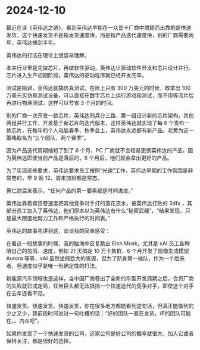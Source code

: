 # 2024-12-10

最近在读《英伟达之道》，看到英伟达早期在一众显卡厂商中脱颖而出靠的是快速发货，这个快速发货不是指发货速度快，而是指产品迭代速度快，别的厂商需要两年，英伟达搞到半年。

英伟达的打法在理论上很容易理解。

本来行业里是先做芯片，再做软件驱动，英伟达让驱动软件开发和芯片设计并行。芯片进入生产初期阶段，英伟达的驱动程序就已经开发完毕。

测试是瓶颈，英伟达就搞仿真测试，在账上只有 300 万美元的时候，敢拿出 100 万美元买仿真测试设备，可以直接在数字芯片上运行游戏和测试，而不用等流片后再进行物理测试，这样可以节省 3 个月的时间。

别的厂商一次开发一款芯片，英伟达则兵分三路，第一组设计新的芯片架构，其他两组并行工作，开发基于新芯片的迭代版本，这样英伟达就实现了每 6 个发布一款芯片，在每年的个人电脑春季、秋季会上，英伟达永远都有新产品。老黄为这一策略取名为“三个团队，两个赛季”。

因为产品迭代周期缩短了到了 6 个月，PC 厂商就不会轻易更换英伟达的产品，因为英伟达即使当前产品是落后的，6 个月后，他们就会拿出更好的产品。

为了实现这些要求，英伟达要求员工按照“光速”工作，英伟达早期的工作氛围是非常卷的，早 9 晚 12、周末加班都是常态。

黄仁勋后来表示，“任何产品的第一要素都是时间进度。”

英伟达靠着疯狂卷速度把其他竞争对手打的落花流水，被英伟达打败的 3dfx ，其部分员工加入了英伟达，他们原本以为英伟达有什么“秘密武器”，“结果发现，只是最大限度地努力工作和严格执行的时间表。”

英伟达的故事先讲到这，谈谈我的简单感受：

在看这一段故事的时候，我的脑海中反复跳出 Elon Musk，尤其是 xAI 员工各种晒自己的加班、速度，例如 21 天搞定 10 万卡集群、6 个月开发了图像生成模型 Aurora 等等，xAI 虽然坐拥巨大的资源，但为了跻身第一梯队，作为一个后来者，卷速度似乎是唯一有确定性的打法。

新能源汽车领域也是这样，当中国厂商卷出了全新的车型开发周期之后，合资厂商的失败就已成定局，任何巨头都无法抵挡一个快速迭代的竞争对手，即使这个对手在去年还看不见。

快速发货、快速发货、快速发货，你在很多地方都能看到这句话，但真正能做到的少之又少，我前段时间说过一句吐槽的话：“好的团队一直在发货，坏的团队可能在。。内斗吧”。

如果你发现了一个快速发货的公司，这家公司是好公司的概率就很大，加入它或者保持关注，都是很好的选择。
